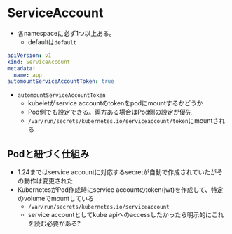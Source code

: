 # ServiceAccount

* 各namespaceに必ず1つ以上ある。
  * defaultは`default`

```yaml
apiVersion: v1
kind: ServiceAccount
metadata:
  name: app
automountServiceAccountToken: true
```

* `automountServiceAccountToken`
  * kubeletがservice accountのtokenをpodにmountするかどうか
  * Pod側でも設定できる。両方ある場合はPod側の設定が優先
  * `/var/run/secrets/kubernetes.io/serviceaccount/token`にmountされる

## Podと紐づく仕組み

* 1.24まではservice accountに対応するsecretが自動で作成されていたがその動作は変更された
* KubernetesがPod作成時にservice accountのtoken(jwt)を作成して、特定のvolumeでmountしている
  * `/var/run/secrets/kubernetes.io/serviceaccount`
  * service accountとしてkube apiへのaccessしたかったら明示的にこれを読む必要がある?